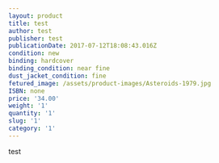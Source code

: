 ```yaml
---
layout: product
title: test
author: test
publisher: test
publicationDate: 2017-07-12T18:08:43.016Z
condition: new
binding: hardcover
binding_condition: near fine
dust_jacket_condition: fine
fetured_image: /assets/product-images/Asteroids-1979.jpg
ISBN: none
price: '34.00'
weight: '1'
quantity: '1'
slug: '1'
category: '1'
---
```

test
